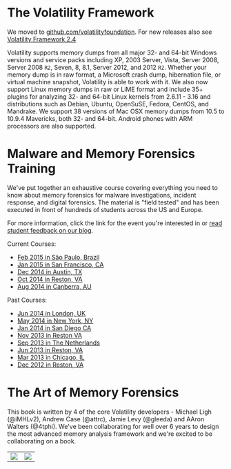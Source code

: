 # The Volatility Framework #

We moved to [github.com/volatilityfoundation](https://github.com/volatilityfoundation). For new releases also see [Volatility Framework 2.4](http://www.volatilityfoundation.org/#!24/c12wa)

Volatility supports memory dumps from all major 32- and 64-bit Windows versions and service packs including XP, 2003 Server, Vista, Server 2008, Server 2008 `R2`, Seven, 8, 8.1, Server 2012, and 2012 `R2`. Whether your memory dump is in raw format, a Microsoft crash dump, hibernation file, or virtual machine snapshot, Volatility is able to work with it. We also now support Linux memory dumps in raw or LiME format and include 35+ plugins for analyzing 32- and 64-bit Linux kernels from 2.6.11 - 3.16 and distributions such as Debian, Ubuntu, OpenSuSE, Fedora, CentOS, and Mandrake. We support 38 versions of Mac OSX memory dumps from 10.5 to 10.9.4 Mavericks, both 32- and 64-bit. Android phones with ARM processors are also supported.

# Malware and Memory Forensics Training #

We've put together an exhaustive course covering everything you need to know about memory forensics for malware investigations, incident response, and digital forensics. The material is "field tested" and has been executed in front of hundreds of students across the US and Europe.

For more information, click the link for the event you're interested in or [read student feedback on our blog](http://www.memoryanalysis.net/#!testimonials/c1dos).

Current Courses:

  * [Feb 2015 in São Paulo, Brazil](http://www.memoryanalysis.net/#!New-Event-in-So-Paulo-Brazil-Feburary-2nd---6th-2015/c1zo4/BFB221C1-986F-4839-BD6A-D61FFAAFFFD0)
  * [Jan 2015 in San Francisco, CA](http://www.memoryanalysis.net/#!New-Event-in-San-Francisco-CA-January-12th---16th-2015/c1zo4/CFA6C04F-F874-4FA5-A9CF-087E3141BB2A)
  * [Dec 2014 in Austin, TX](http://www.memoryanalysis.net/#!New-Event-in-Austin-TX-December-8th---12th-2014/c1zo4/EF551588-9E8A-4036-B5B5-4E4B5D4A4D66)
  * [Oct 2014 in Reston, VA](http://www.memoryanalysis.net/#!New-Event-in-Reston-VA-October-6th---10th-2014/c1zo4/FE9134FC-B2E4-47AF-A2F1-D3899840A4B7)
  * [Aug 2014 in Canberra, AU](http://www.memoryanalysis.net/#!New-Event-in-Canberra-AU-August-25th---29th-2014/c1zo4/5F514FDF-F43B-415D-9053-84E9A5E3FE3A)

Past Courses:

  * [Jun 2014 in London, UK](http://www.memoryanalysis.net/#!New-Event-in-London-UK-June-9th---13th-2014/c1zo4/0BB86C58-D266-4A49-B503-5EA917057394)
  * [May 2014 in New York, NY](http://www.memoryanalysis.net/#!New-Event-in-New-York-NY-May-5th---9th-2014/c1zo4/1)
  * [Jan 2014 in San Diego CA](http://volatility-labs.blogspot.com/2013/09/2014-malware-and-memory-forensics.html)
  * [Nov 2013 in Reston VA](http://volatility-labs.blogspot.com/2013/06/memory-forensics-training-reston-va.html)
  * [Sep 2013 in The Netherlands](http://volatility-labs.blogspot.com/2013/04/memory-forensics-training-netherlands.html)
  * [Jun 2013 in Reston, VA](http://volatility-labs.blogspot.com/2013/03/official-training-by-volatility.html)
  * [Mar 2013 in Chicago, IL](http://volatility-labs.blogspot.com/2013/01/windows-malware-and-memory-forensics.html)
  * [Dec 2012 in Reston, VA](http://volatility-labs.blogspot.com/2012/11/windows-memory-forensics-training-for.html)

# The Art of Memory Forensics #

This book is written by 4 of the core Volatility developers - Michael Ligh (@iMHLv2), Andrew Case (@attrc), Jamie Levy (@gleeda) and AAron Walters (@4tphi). We've been collaborating for well over 6 years to design the most advanced memory analysis framework and we're excited to be collaborating on a book.

<table>
<tr>
<td><a href='http://www.amazon.com/gp/product/1118825098/ref=as_li_ss_tl?ie=UTF8&camp=1789&creative=390957&creativeASIN=1118825098&linkCode=as2&tag=malwacookb-20'><img src='https://lh6.googleusercontent.com/-xCkhtTGT82k/UsyRJFH0ZwI/AAAAAAAADWQ/CWg19scoguI/w168-h209-no/AMF+%25281%2529.png'></img></a></td>
<td><img src='https://lh5.googleusercontent.com/-twwCqW1nXIA/UMpAPqJwj8I/AAAAAAAAC3c/mqUJ9xxSF8U/w392-h300-n-k/v.png'></img></td>
</tr>
</table>